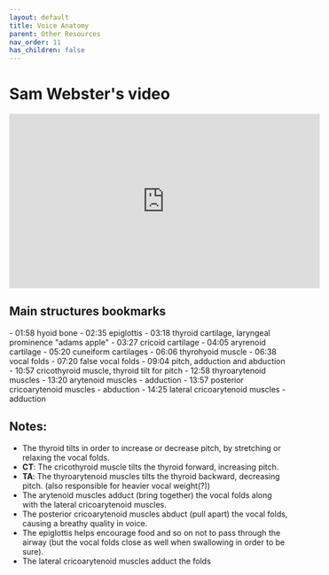 ```yaml
---
layout: default
title: Voice Anatomy
parent: Other Resources
nav_order: 11
has_children: false
---
```


# Sam Webster's video
<p align="left">
  <iframe width="560" height="315" src="https://www.youtube.com/embed/mtqpyzS48zA" title="YouTube video player" frameborder="0" allow="accelerometer; autoplay; clipboard-write; encrypted-media; gyroscope; picture-in-picture" allowfullscreen></iframe>
</p>

## Main structures bookmarks
<div class="nolist">
- 01:58 hyoid bone
- 02:35 epiglottis
- 03:18 thyroid cartilage, laryngeal prominence "adams apple"
- 03:27 cricoid cartilage
- 04:05 aryrenoid cartilage
- 05:20 cuneiform cartilages
- 06:06 thyrohyoid muscle
- 06:38 vocal folds
- 07:20 false vocal folds
- 09:04 pitch, adduction and abduction
- 10:57 cricothyroid muscle, thyroid tilt for pitch
- 12:58 thyroarytenoid muscles
- 13:20 arytenoid muscles - adduction
- 13:57 posterior cricoarytenoid muscles - abduction
- 14:25 lateral cricoarytenoid muscles - adduction
</div>

## Notes:
- The thyroid tilts in order to increase or decrease pitch, by stretching or relaxing the vocal folds.
- **CT**: The cricothyroid muscle tilts the thyroid forward, increasing pitch.
- **TA**: The thyroarytenoid muscles tilts the thyroid backward, decreasing pitch. (also responsible for heavier vocal weight(?))
- The arytenoid muscles adduct (bring together) the vocal folds along with the lateral cricoarytenoid muscles.
- The posterior cricoarytenoid muscles abduct (pull apart) the vocal folds, causing a breathy quality in voice.
- The epiglottis helps encourage food and so on not to pass through the airway (but the vocal folds close as well when swallowing in order to be sure).
- The lateral cricoarytenoid muscles adduct the folds
